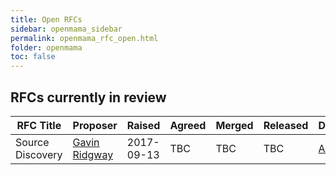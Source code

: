 ```yaml
---
title: Open RFCs
sidebar: openmama_sidebar
permalink: openmama_rfc_open.html
folder: openmama
toc: false
---
```



[comment]: <> (Comment this out when an RFC is in-flight, see http://stackoverflow.com/questions/4823468/comments-in-markdown)

[comment]: <> (## There are currently no open RFCs awaiting review)

[comment]: <> (Uncomment the lines below when an RFC is in-flight)

## RFCs currently in review

| RFC Title | Proposer  | Raised | Agreed | Merged | Released | Discussed | Doc      | Changes |
| --------- | --------- | ------ | ------ | ------ | -------- | --------- | -------- | ------- |
| Source Discovery | [Gavin Ridgway](https://github.com/gridgway-arcontech) | 2017-09-13 | TBC | TBC | TBC  | [Archive](https://lists.openmama.org/pipermail/openmama-dev/2017/002087.html) | [View](openmama_rfc_source_discovery.html) | TBC |
